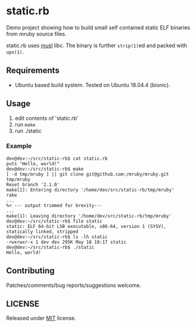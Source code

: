 # static.rb

Demo project showing how to build small self contained static ELF binaries
from mruby source files.

static.rb uses [musl](https://musl.libc.org/) libc. The binary is further
`strip(1)`ed and packed with `upx(1)`.

## Requirements

- Ubuntu based build system. Tested on Ubuntu 18.04.4 (bionic).

## Usage

1. edit contents of 'static.rb'
2. run `make`
3. run ./static

### Example

```
dev@dev:~/src/static-rb$ cat static.rb
puts "Hello, world!"
dev@dev:~/src/static-rb$ make
[ -d tmp/mruby ] || git clone git@github.com:/mruby/mruby.git tmp/mruby
Reset branch '2.1.0'
make[1]: Entering directory '/home/dev/src/static-rb/tmp/mruby'
rake
...
%< --- output trimmed for brevity---
...
make[1]: Leaving directory '/home/dev/src/static-rb/tmp/mruby'
dev@dev:~/src/static-rb$ file static
static: ELF 64-bit LSB executable, x86-64, version 1 (SYSV), statically linked, stripped
dev@dev:~/src/static-rb$ ls -lh static
-rwxrwxr-x 1 dev dev 295K May 18 18:17 static
dev@dev:~/src/static-rb$ ./static
Hello, world!
```

## Contributing

Patches/comments/bug reports/suggestions welcome.

## LICENSE

Released under [MIT](https://opensource.org/licenses/MIT) license.
